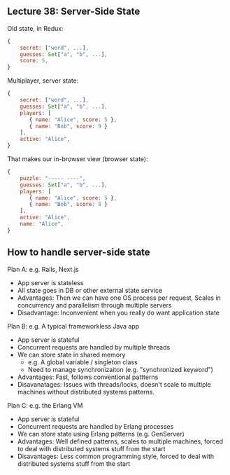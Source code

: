 
## Lecture 38: Server-Side State

Old state, in Redux:

```js
{
    secret: ["word", ...],
    guesses: Set["a", "b", ...],
    score: 5,
} 
```

Multiplayer, server state:

```js
{
    secret: ["word", ...],
    guesses: Set["a", "b", ...],
    players: [
       { name: "Alice", score: 5 },
       { name: "Bob", score: 9 } 
    ],
    active: "Alice",
} 
```

That makes our in-browser view (browser state):

```js
{
    puzzle: "----- ----",
    guesses: Set["a", "b", ...],
    players: [
       { name: "Alice", score: 5 },
       { name: "Bob", score: 9 } 
    ],
    active: "Alice",
    name: "Alice",
} 
```

## How to handle server-side state

Plan A: e.g. Rails, Next.js

 - App server is stateless
 - All state goes in DB or other external state service
 - Advantages: Then we can have one OS process per request,
   Scales in concurrency and parallelism through multiple servers
 - Disadvantage: Inconvenient when you really do want
   application state

Plan B: e.g. A typical frameworkless Java app

 - App server is stateful
 - Concurrent requests are handled by multiple threads
 - We can store state in shared memory
   - e.g. A global variable / singleton class
   - Need to manage synchronizaiton (e.g. "synchronized keyword")
 - Advantages: Fast, follows conventional pattterns
 - Disavanatages: Issues with threads/locks, doesn't scale to
   multiple machines without distributed systems patterns.

Plan C: e.g. the Erlang VM

 - App server is stateful
 - Concurrent requests are handled by Erlang processes
 - We can store state using Erlang patterns (e.g. GenServer)
 - Advantages: Well defined patterns, scales to multiple machines,
      forced to deal with distributed systems stuff from the start
 - Disavantages: Less common programming style,
      forced to deal with distributed systems stuff from the start
     
